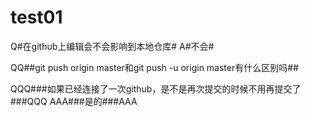 # test01
Q#在github上编辑会不会影响到本地仓库#
A#不会#

QQ##git push origin master和git push -u origin master有什么区别吗##

QQQ###如果已经连接了一次github，是不是再次提交的时候不用再提交了###QQQ
AAA###是的###AAA
